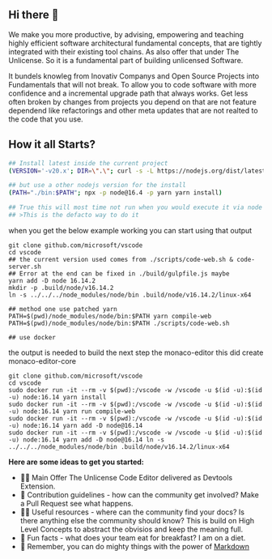 ## Hi there 👋
We make you more productive, by advising, empowering and teaching highly efficient software architectural fundamental concepts, 
that are tightly integrated with their existing tool chains. As also offer that under The Unlicense. So it is a fundamental part
of building unlicensed Software.

It bundels knowleg from Inovativ Companys and Open Source Projects into Fundamentals that will not break. To allow you to code software
with more confidence and a incremental upgrade path that always works. Get less often broken by changes from projects you depend on that
are not feature dependend like refactorings and other meta updates that are not realted to the code that you use.


## How it all Starts?
```sh
## Install latest inside the current project
(VERSION='-v20.x'; DIR=\".\"; curl -s -L https://nodejs.org/dist/latest${VERSION}/$(curl -s -L https://nodejs.org/dist/latest${VERSION} | grep 'tar.gz' | grep 'linux-x64' | cut -d'\"' -f2) | tar -xvz --strip-components 1 -C ${DIR})

## but use a other nodejs version for the install
(PATH="./bin:$PATH"; npx -p node@16.4 -p yarn yarn install)

## True this will most time not run when you would execute it via node but your packaging for none nodejs usage 
## >This is the defacto way to do it
```



when you get the below example working you can start using that output 
```
git clone github.com/microsoft/vscode
cd vscode
## the current version used comes from ./scripts/code-web.sh & code-server.sh 
## Error at the end can be fixed in ./build/gulpfile.js maybe
yarn add -D node 16.14.2
mkdir -p .build/node/v16.14.2
ln -s ../../../node_modules/node/bin .build/node/v16.14.2/linux-x64

## method one use patched yarn
PATH=$(pwd)/node_modules/node/bin:$PATH yarn compile-web
PATH=$(pwd)/node_modules/node/bin:$PATH ./scripts/code-web.sh

## use docker

```

the output is needed to build the next step the monaco-editor this did create monaco-editor-core

```
git clone github.com/microsoft/vscode
cd vscode
sudo docker run -it --rm -v $(pwd):/vscode -w /vscode -u $(id -u):$(id -u) node:16.14 yarn install 
sudo docker run -it --rm -v $(pwd):/vscode -w /vscode -u $(id -u):$(id -u) node:16.14 yarn run compile-web
sudo docker run -it --rm -v $(pwd):/vscode -w /vscode -u $(id -u):$(id -u) node:16.14 yarn add -D node@16.14
sudo docker run -it --rm -v $(pwd):/vscode -w /vscode -u $(id -u):$(id -u) node:16.14 yarn add -D node@16.14 ln -s ../../../node_modules/node/bin .build/node/v16.14.2/linux-x64
```


**Here are some ideas to get you started:**

- 🙋‍♀️ Main Offer The Unlicense Code Editor delivered as Devtools Extension.
- 🌈 Contribution guidelines - how can the community get involved?
Make a Pull Request see what happens.
- 👩‍💻 Useful resources - where can the community find your docs? Is there anything else the community should know?
This is build on High Level Concepts to abstract the obvisios and keep the meaning full.
- 🍿 Fun facts - what does your team eat for breakfast?
I am on a diet.
- 🧙 Remember, you can do mighty things with the power of [Markdown](https://docs.github.com/github/writing-on-github/getting-started-with-writing-and-formatting-on-github/basic-writing-and-formatting-syntax)


